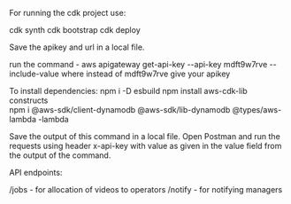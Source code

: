 For running the cdk project use:

cdk synth
cdk bootstrap
cdk deploy

Save the apikey and url in a local file.

run the command - aws apigateway get-api-key --api-key mdft9w7rve --include-value 
where instead of mdft9w7rve give your apikey

To install dependencies:
npm i -D esbuild
npm install aws-cdk-lib constructs   
npm i @aws-sdk/client-dynamodb @aws-sdk/lib-dynamodb @types/aws-lambda -lambda  

Save the output of this command in a local file.
Open Postman and run the requests using header x-api-key with value as given in the value field from the output of the command.

API endpoints:

/jobs - for allocation of videos to operators
/notify - for notifying managers
